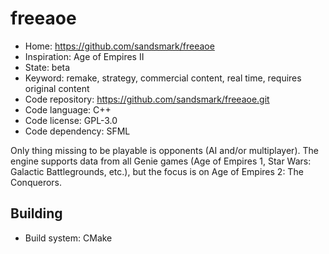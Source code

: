 # freeaoe

- Home: https://github.com/sandsmark/freeaoe
- Inspiration: Age of Empires II
- State: beta
- Keyword: remake, strategy, commercial content, real time, requires original content
- Code repository: https://github.com/sandsmark/freeaoe.git
- Code language: C++
- Code license: GPL-3.0
- Code dependency: SFML

Only thing missing to be playable is opponents (AI and/or multiplayer). The engine supports data from all Genie games (Age of Empires 1, Star Wars: Galactic Battlegrounds, etc.), but the focus is on Age of Empires 2: The Conquerors.

## Building

- Build system: CMake
